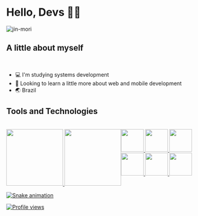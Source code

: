 #  Hello, Devs 🍷🗿

![jin-mori](https://user-images.githubusercontent.com/112659736/204279389-d7b0e374-0cca-46fa-b811-cfa5d0eb6bcf.gif)

## A little about myself
<br>

- 💻 I'm studying systems development
- 👻 Looking to learn a little more about web and mobile development
- 🌏 Brazil

## Tools and Technologies
<br>

<div style="display: flex; flex-direction: row;">
  <div>
    <a href="https://github.com/pablootechar">
    <img height="150em" src="https://github-readme-stats.vercel.app/api/top-langs/?username=pablootechar&layout=compact&langs_count=7&theme=tokyonight"/>
      <img height="150em" src="https://github-readme-stats.vercel.app/api?username=pablootechar&show_icons=true&theme=tokyonight&include_all_commits=true&count_private=true"/>
  </div>

  <div style="display: flex; flex-direction: column; justify-content: space-between">
    <div>
      <img src="https://cdn.jsdelivr.net/gh/devicons/devicon/icons/php/php-original.svg" height="60px" />
      <img src="https://cdn.jsdelivr.net/gh/devicons/devicon/icons/mysql/mysql-original-wordmark.svg" height="60px" />
      <img src="https://cdn.jsdelivr.net/gh/devicons/devicon/icons/css3/css3-original.svg" height="60px" />
    </div>
    <div>
      <img src="https://cdn.jsdelivr.net/gh/devicons/devicon/icons/html5/html5-original.svg" height="60px" />
      <img src="https://cdn.jsdelivr.net/gh/devicons/devicon/icons/javascript/javascript-original.svg" height="60px" />
      <img src="https://cdn.jsdelivr.net/gh/devicons/devicon/icons/react/react-original.svg" height="60px" />
    </div>
  </div>
</div>
  
</div>



 
![Snake animation](https://github.com/pablootechar/pablootechar/blob/output/github-contribution-grid-snake.svg)

![Profile views](https://gpvc.arturio.dev/pablootechar)
